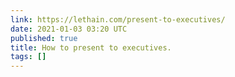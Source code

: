 ```yaml
---
link: https://lethain.com/present-to-executives/
date: 2021-01-03 03:20 UTC
published: true
title: How to present to executives.
tags: []
---
```



